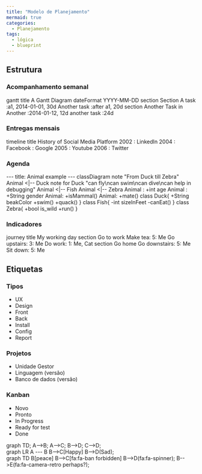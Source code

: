 ```yaml
---
title: "Modelo de Planejamento"
mermaid: true
categories:
  - Planejamento
tags:
  - lógica
  - blueprint
---
```


## Estrutura

### Acompanhamento semanal

<div class="mermaid">
gantt
    title A Gantt Diagram
    dateFormat YYYY-MM-DD
    section Section
        A task          :a1, 2014-01-01, 30d
        Another task    :after a1, 20d
    section Another
        Task in Another :2014-01-12, 12d
        another task    :24d
</div>

### Entregas mensais

<div class="mermaid">
timeline
    title History of Social Media Platform
    2002 : LinkedIn
    2004 : Facebook
         : Google
    2005 : Youtube
    2006 : Twitter
</div>

### Agenda

<div class="mermaid">
---
title: Animal example
---
classDiagram
    note "From Duck till Zebra"
    Animal <|-- Duck
    note for Duck "can fly\ncan swim\ncan dive\ncan help in debugging"
    Animal <|-- Fish
    Animal <|-- Zebra
    Animal : +int age
    Animal : +String gender
    Animal: +isMammal()
    Animal: +mate()
    class Duck{
        +String beakColor
        +swim()
        +quack()
    }
    class Fish{
        -int sizeInFeet
        -canEat()
    }
    class Zebra{
        +bool is_wild
        +run()
    }
</div>

### Indicadores

<div class="mermaid">
journey
    title My working day
    section Go to work
      Make tea: 5: Me
      Go upstairs: 3: Me
      Do work: 1: Me, Cat
    section Go home
      Go downstairs: 5: Me
      Sit down: 5: Me
</div>

## Etiquetas

### Tipos

- UX
- Design
- Front
- Back
- Install
- Config
- Report

### Projetos

- Unidade Gestor
- Linguagem (versão)
- Banco de dados (versão)

### Kanban

- Novo
- Pronto
- In Progress
- Ready for test
- Done

<div class="mermaid">
graph TD;
    A-->B;
    A-->C;
    B-->D;
    C-->D;
</div>

<div class="mermaid">
graph LR
    A --- B
    B-->C[Happy]
    B-->D(Sad);
</div>

<div class="mermaid">
graph TD
    B[peace]
    B-->C[fa:fa-ban forbidden]
    B-->D(fa:fa-spinner);
    B-->E(fa:fa-camera-retro perhaps?);
</div>